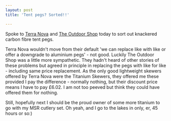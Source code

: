 ```yaml
---
layout: post
title: 'Tent pegs? Sorted!!'

---
```


Spoke to [Terra Nova](http://www.terra-nova.co.uk) and 
[The Outdoor Shop](http://www.theoutdoorshop.com) today to sort out knackered
carbon fibre tent pegs.

Terra Nova wouldn't move from their default 'we can replace like with like or
offer a downgrade to aluminium pegs' - not good.  Luckily The Outdoor Shop was a
little more sympathetic. They hadn't heard of other stories of these problems
but agreed in principle in replacing the pegs with like for like - including
same price replacement. As the only good lightweight skewers offered by Terra
Nova were the Titanium Skewers, they offered me these provided I pay the
difference - normally nothing, but their discount price means I have to pay
£6.02. I am not too peeved but think they could have offered them for nothing.

Still, hopefully next I should be the proud owner of some more titanium to go
with my MSR cutlery set. Oh yeah, and I go to the lakes in only, er, 45 hours or
so:)
